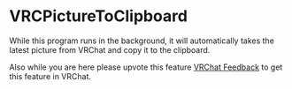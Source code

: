 # VRCPictureToClipboard

While this program runs in the background, it will automatically takes the latest picture from VRChat and copy it to the clipboard.

Also while you are here please upvote this feature [VRChat Feedback](https://feedback.vrchat.com/feature-requests/p/picture-to-clipboard) to get this feature in VRChat.

 